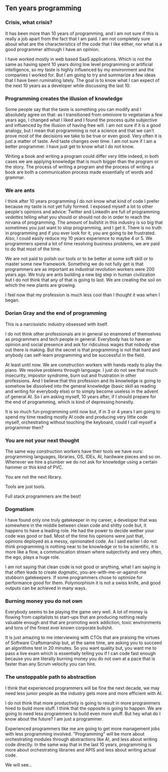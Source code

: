 ## Ten years programming

### Crisis, what crisis?

It has been more than 10 years of programming, and I am not sure if this is really a job apart from the fact that I am paid. I am not completely sure about what are the characteristics of the code that I like either, nor what is a good programmer although I have an opinion. 

I have worked mostly in web based SaaS applications. Which is not the same as having spent 10 years doing low level programming or artificial intelligence, so my taste is highly influenced by my environment and the companies I worked for. But I am going to try and summarize a few ideas that I have been ruminating  lately. The goal is to know what I can expect of the next 10 years as a developer while discussing the last 10.

### Programming creates the illusion of knowledge

Some people say that the taste is something you can modify and I absolutely agree on that: as I transitioned from omnivore to vegetarian a few years ago, I changed what I liked and I found the process quite subjective and influenced by the illusion of having free will. I am not sure if it is a good  analogy, but I mean that programming is not a science and that we can’t prove most of the decisions we take to be true or even good. Very often it is just a matter of taste. And taste changes over time. I am not sure if I am a better programmer. I have just get to know what I do not know.

Writing a book and writing a program could differ very little indeed, in both cases we are applying knowledge that is much bigger than the program or the story. The process of writing a program and the process of writing a book are both a communication process made essentially of words and grammar.

### We are ants

I think after 10 years programming I do not know what kind of code I prefer because my taste is not yet fully formed. I exposed myself a lot to other people's opinions and advice: Twitter and LinkedIn are full of programming _vedettes_ telling what you should or should not do in order to reach the nirvana of programming. The amount of bullshit in this industry is so big that sometimes you just want to stop programming, and I get it. There is no truth in programming and if you ever look for it, you are going to be frustrated. Also, I could easily reduce my 10 years experience to maybe 4 or 5. We programmers spend a lot of time resolving business problems, we are paid to do that most of the time. 

We are not paid to polish our tools or to be better at some soft skill or to master some new framework. Something we do not fully get is that programmers are  as important as industrial revolution workers were 200 years ago. We truly are ants building a new big step in human civilization but I do not think that any of that is going to last. We are creating the soil on which the new plants are growing.

I feel now that my profession is much less cool than I thought it was when I began.

### Dorian Gray and the end of programming

This is a narcissistic industry obsessed with itself.  

I do not think other professionals are in general so enamored of themselves as programmers and tech people in general. Everybody has to have an opinion and social presence and ask for ridiculous wages that nobody else out there is making. But the secret is that programming is not that hard and anybody can self-learn programming and be successful in the field. 

At least until now. We are construction workers with hands ready to play the piano. We resolve problems through language. I just do not see that much insecurity, impostor syndrome, burn out and frustration in other professions. And I believe that this profession and its knowledge is going to somehow be dissolved into the general knowledge (basic skill as reading and writing for everybody else) or to simply become useless in the advent of general AI. So I am asking myself, 10 years after, if I should prepare for the end of programming, which is kind of depressing honestly. 

It is so much fun programming until now but, if in 3 or 4 years I am going to spend my time reading mostly AI code and producing very little code myself, orchestrating without touching the keyboard, could I call myself a programmer then?

### You are not your next thought

The same way construction workers have their tools we have ours: programming languages, libraries, OS, IDEs, AI, hardware pieces and so on. Whenever we hire a plumber we do not ask for knowledge using a certain hammer or this kind of PVC.

You are not the next library. 

Tools are just tools.

Full stack programmers are the best!

### Dogmatism

I have found only one truly gatekeeper in my career, a developer that was somewhere in the middle between clean code and shitty code but, it happens to have a leading role. He had the power to decide wether your code was good or bad. Most of the time his opinions were just that, opinions deployed as a messy, opinionated code. As I said earlier I do not think programming is nothing near to be knowledge or to be scientific, it is more like a flow, a communication stream where subjectivity and very often, the ego, plays a huge role. 

I am not saying that clean code is not good or anything, what I am saying is that often leads to create dogmatic, you-are-with-me-or-against-me stubborn gatekeepers. If some programmers chose to optimize for performance good for them. Polymorphism it is not a swiss knife, and good outputs can be achieved in many ways.

### Burning money you do not own

Everybody seems to be playing the game very well. A lot of money is flowing from capitalists to start-ups that are producing nothing really valuable enough and that are promoting work addiction, toxic environments and tons of the finest ever known corporate bullshit.  

It is just amazing to me interviewing with CTOs that are praising the virtues of Software Craftsmanship but, at the same time, are asking you to succeed an algorithms test in 20 minutes. So you want quality but, you want me to pass a live exam which is essentially telling you if I can code fast enough because you are literally burning money you do not own at a pace that is faster than any Scrum velocity you can hire.

### The unstoppable path to abstraction

I think that experienced programmers will be fine the next decade, we may need less junior people as the industry gets more and more efficient with AI.

I do not think that more productivity is going to result in more programmers hired to build more stuff. I think that the opposite is going to happen. We are going to need less programmers to build even more stuff. But hey what do I know about the future? I am just a programmer.

Experienced programmers like me are going to get more management jobs with less programming involved. "Programming" will be more about orchestrating modules through abstractions like AI, and less about writing code directly. In the same way that in the last 10 years, programming is more about orchestrating libraries and APIS and less about writing actual code.

We will see...
